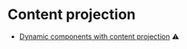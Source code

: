 # Content projection

* [Dynamic components with content projection](https://blog.ng-book.com/dynamic-components-with-content-projection-in-angular/) ⚠️

